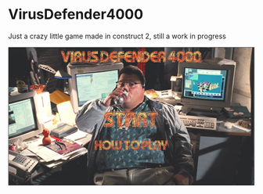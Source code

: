 # VirusDefender4000
Just a crazy little game made in construct 2, still a work in progress

![Screenshot](https://github.com/zaynemayfield/VirusDefender4000/blob/main/screenshot.jpg)
